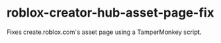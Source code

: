 # roblox-creator-hub-asset-page-fix
Fixes create.roblox.com's asset page using a TamperMonkey script.
